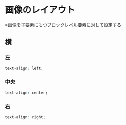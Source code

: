 # 画像のレイアウト
※画像を子要素にもつブロックレベル要素に対して設定する

## 横
### 左
```css
text-align: left;
```

### 中央
```css
text-align: center;
```

### 右
```css
text-align: right;
```
